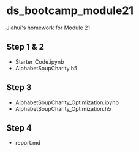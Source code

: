 # ds_bootcamp_module21
Jiahui's homework for Module 21

## Step 1 & 2
- Starter_Code.ipynb
- AlphabetSoupCharity.h5

## Step 3
- AlphabetSoupCharity_Optimization.ipynb
- AlphabetSoupCharity_Optimization.h5

## Step 4
- report.md
